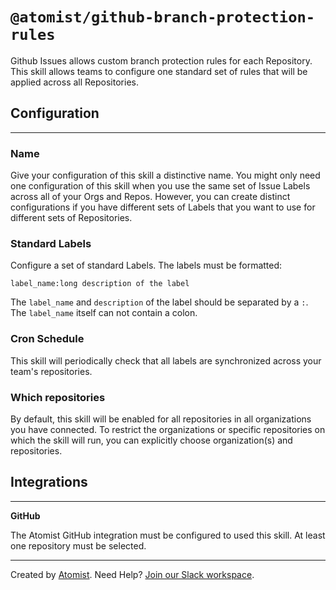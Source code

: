 # `@atomist/github-branch-protection-rules`

<!---atomist-skill-readme:start--->

Github Issues allows custom branch protection rules for each Repository.  This skill allows teams to configure one standard set
of rules that will be applied across all Repositories. 

## Configuration

---

### Name

Give your configuration of this skill a distinctive name.  You might only need one configuration of this skill when
you use the same set of Issue Labels across all of your Orgs and Repos.  However, you can create distinct configurations
if you have different sets of Labels that you want to use for different sets of Repositories.

### Standard Labels

Configure a set of standard Labels.  The labels must be formatted:

```
label_name:long description of the label
```

The `label_name` and `description` of the label should be separated by a `:`.  The `label_name` itself can not contain a colon.

### Cron Schedule

This skill will periodically check that all labels are synchronized across your team's repositories.

### Which repositories

By default, this skill will be enabled for all repositories in all organizations you have connected.
To restrict the organizations or specific repositories on which the skill will run, you can explicitly
choose organization(s) and repositories.

## Integrations

---

**GitHub**

The Atomist GitHub integration must be configured to used this skill. At least one repository must be selected.

<!---atomist-skill-readme:end--->

---

Created by [Atomist][atomist].
Need Help?  [Join our Slack workspace][slack].

[atomist]: https://atomist.com/ (Atomist - How Teams Deliver Software)
[slack]: https://join.atomist.com/ (Atomist Community Slack) 
